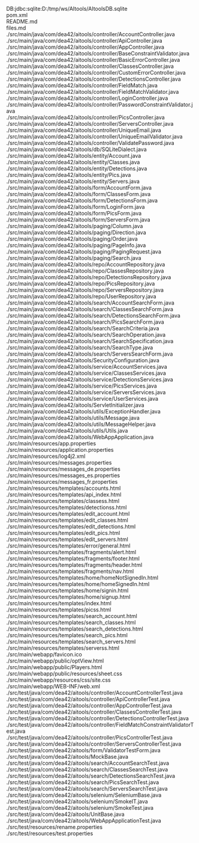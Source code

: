 DB:jdbc:sqlite:D:/tmp/ws/AItools/AItoolsDB.sqlite<br>
pom.xml<br>
README.md<br>
files.md<br>
./src/main/java/com/dea42/aitools/controller/AccountController.java<br>
./src/main/java/com/dea42/aitools/controller/ApiController.java<br>
./src/main/java/com/dea42/aitools/controller/AppController.java<br>
./src/main/java/com/dea42/aitools/controller/BaseConstraintValidator.java<br>
./src/main/java/com/dea42/aitools/controller/BasicErrorController.java<br>
./src/main/java/com/dea42/aitools/controller/ClassesController.java<br>
./src/main/java/com/dea42/aitools/controller/CustomErrorController.java<br>
./src/main/java/com/dea42/aitools/controller/DetectionsController.java<br>
./src/main/java/com/dea42/aitools/controller/FieldMatch.java<br>
./src/main/java/com/dea42/aitools/controller/FieldMatchValidator.java<br>
./src/main/java/com/dea42/aitools/controller/LoginController.java<br>
./src/main/java/com/dea42/aitools/controller/PasswordConstraintValidator.java<br>
./src/main/java/com/dea42/aitools/controller/PicsController.java<br>
./src/main/java/com/dea42/aitools/controller/ServersController.java<br>
./src/main/java/com/dea42/aitools/controller/UniqueEmail.java<br>
./src/main/java/com/dea42/aitools/controller/UniqueEmailValidator.java<br>
./src/main/java/com/dea42/aitools/controller/ValidatePassword.java<br>
./src/main/java/com/dea42/aitools/db/SQLiteDialect.java<br>
./src/main/java/com/dea42/aitools/entity/Account.java<br>
./src/main/java/com/dea42/aitools/entity/Classes.java<br>
./src/main/java/com/dea42/aitools/entity/Detections.java<br>
./src/main/java/com/dea42/aitools/entity/Pics.java<br>
./src/main/java/com/dea42/aitools/entity/Servers.java<br>
./src/main/java/com/dea42/aitools/form/AccountForm.java<br>
./src/main/java/com/dea42/aitools/form/ClassesForm.java<br>
./src/main/java/com/dea42/aitools/form/DetectionsForm.java<br>
./src/main/java/com/dea42/aitools/form/LoginForm.java<br>
./src/main/java/com/dea42/aitools/form/PicsForm.java<br>
./src/main/java/com/dea42/aitools/form/ServersForm.java<br>
./src/main/java/com/dea42/aitools/paging/Column.java<br>
./src/main/java/com/dea42/aitools/paging/Direction.java<br>
./src/main/java/com/dea42/aitools/paging/Order.java<br>
./src/main/java/com/dea42/aitools/paging/PageInfo.java<br>
./src/main/java/com/dea42/aitools/paging/PagingRequest.java<br>
./src/main/java/com/dea42/aitools/paging/Search.java<br>
./src/main/java/com/dea42/aitools/repo/AccountRepository.java<br>
./src/main/java/com/dea42/aitools/repo/ClassesRepository.java<br>
./src/main/java/com/dea42/aitools/repo/DetectionsRepository.java<br>
./src/main/java/com/dea42/aitools/repo/PicsRepository.java<br>
./src/main/java/com/dea42/aitools/repo/ServersRepository.java<br>
./src/main/java/com/dea42/aitools/repo/UserRepository.java<br>
./src/main/java/com/dea42/aitools/search/AccountSearchForm.java<br>
./src/main/java/com/dea42/aitools/search/ClassesSearchForm.java<br>
./src/main/java/com/dea42/aitools/search/DetectionsSearchForm.java<br>
./src/main/java/com/dea42/aitools/search/PicsSearchForm.java<br>
./src/main/java/com/dea42/aitools/search/SearchCriteria.java<br>
./src/main/java/com/dea42/aitools/search/SearchOperation.java<br>
./src/main/java/com/dea42/aitools/search/SearchSpecification.java<br>
./src/main/java/com/dea42/aitools/search/SearchType.java<br>
./src/main/java/com/dea42/aitools/search/ServersSearchForm.java<br>
./src/main/java/com/dea42/aitools/SecurityConfiguration.java<br>
./src/main/java/com/dea42/aitools/service/AccountServices.java<br>
./src/main/java/com/dea42/aitools/service/ClassesServices.java<br>
./src/main/java/com/dea42/aitools/service/DetectionsServices.java<br>
./src/main/java/com/dea42/aitools/service/PicsServices.java<br>
./src/main/java/com/dea42/aitools/service/ServersServices.java<br>
./src/main/java/com/dea42/aitools/service/UserServices.java<br>
./src/main/java/com/dea42/aitools/ServletInitializer.java<br>
./src/main/java/com/dea42/aitools/utils/ExceptionHandler.java<br>
./src/main/java/com/dea42/aitools/utils/Message.java<br>
./src/main/java/com/dea42/aitools/utils/MessageHelper.java<br>
./src/main/java/com/dea42/aitools/utils/Utils.java<br>
./src/main/java/com/dea42/aitools/WebAppApplication.java<br>
./src/main/resources/app.properties<br>
./src/main/resources/application.properties<br>
./src/main/resources/log4j2.xml<br>
./src/main/resources/messages.properties<br>
./src/main/resources/messages_de.properties<br>
./src/main/resources/messages_es.properties<br>
./src/main/resources/messages_fr.properties<br>
./src/main/resources/templates/accounts.html<br>
./src/main/resources/templates/api_index.html<br>
./src/main/resources/templates/classess.html<br>
./src/main/resources/templates/detectionss.html<br>
./src/main/resources/templates/edit_account.html<br>
./src/main/resources/templates/edit_classes.html<br>
./src/main/resources/templates/edit_detections.html<br>
./src/main/resources/templates/edit_pics.html<br>
./src/main/resources/templates/edit_servers.html<br>
./src/main/resources/templates/error/general.html<br>
./src/main/resources/templates/fragments/alert.html<br>
./src/main/resources/templates/fragments/footer.html<br>
./src/main/resources/templates/fragments/header.html<br>
./src/main/resources/templates/fragments/nav.html<br>
./src/main/resources/templates/home/homeNotSignedIn.html<br>
./src/main/resources/templates/home/homeSignedIn.html<br>
./src/main/resources/templates/home/signin.html<br>
./src/main/resources/templates/home/signup.html<br>
./src/main/resources/templates/index.html<br>
./src/main/resources/templates/picss.html<br>
./src/main/resources/templates/search_account.html<br>
./src/main/resources/templates/search_classes.html<br>
./src/main/resources/templates/search_detections.html<br>
./src/main/resources/templates/search_pics.html<br>
./src/main/resources/templates/search_servers.html<br>
./src/main/resources/templates/serverss.html<br>
./src/main/webapp/favicon.ico<br>
./src/main/webapp/public/optView.html<br>
./src/main/webapp/public/Players.html<br>
./src/main/webapp/public/resources/sheet.css<br>
./src/main/webapp/resources/css/site.css<br>
./src/main/webapp/WEB-INF/web.xml<br>
./src/test/java/com/dea42/aitools/controller/AccountControllerTest.java<br>
./src/test/java/com/dea42/aitools/controller/ApiControllerTest.java<br>
./src/test/java/com/dea42/aitools/controller/AppControllerTest.java<br>
./src/test/java/com/dea42/aitools/controller/ClassesControllerTest.java<br>
./src/test/java/com/dea42/aitools/controller/DetectionsControllerTest.java<br>
./src/test/java/com/dea42/aitools/controller/FieldMatchConstraintValidatorTest.java<br>
./src/test/java/com/dea42/aitools/controller/PicsControllerTest.java<br>
./src/test/java/com/dea42/aitools/controller/ServersControllerTest.java<br>
./src/test/java/com/dea42/aitools/form/ValidatorTestForm.java<br>
./src/test/java/com/dea42/aitools/MockBase.java<br>
./src/test/java/com/dea42/aitools/search/AccountSearchTest.java<br>
./src/test/java/com/dea42/aitools/search/ClassesSearchTest.java<br>
./src/test/java/com/dea42/aitools/search/DetectionsSearchTest.java<br>
./src/test/java/com/dea42/aitools/search/PicsSearchTest.java<br>
./src/test/java/com/dea42/aitools/search/ServersSearchTest.java<br>
./src/test/java/com/dea42/aitools/selenium/SeleniumBase.java<br>
./src/test/java/com/dea42/aitools/selenium/SmokeIT.java<br>
./src/test/java/com/dea42/aitools/selenium/SmokeTest.java<br>
./src/test/java/com/dea42/aitools/UnitBase.java<br>
./src/test/java/com/dea42/aitools/WebAppApplicationTest.java<br>
./src/test/resources/rename.properties<br>
./src/test/resources/test.properties<br>
